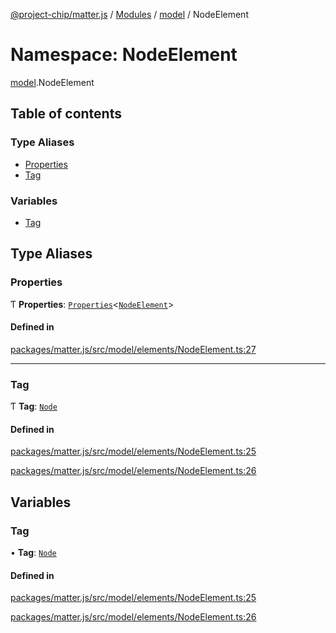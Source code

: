 [@project-chip/matter.js](../README.md) / [Modules](../modules.md) / [model](model.md) / NodeElement

# Namespace: NodeElement

[model](model.md).NodeElement

## Table of contents

### Type Aliases

- [Properties](model.NodeElement.md#properties)
- [Tag](model.NodeElement.md#tag)

### Variables

- [Tag](model.NodeElement.md#tag-1)

## Type Aliases

### Properties

Ƭ **Properties**: [`Properties`](model.BaseElement.md#properties)\<[`NodeElement`](model.md#nodeelement)\>

#### Defined in

[packages/matter.js/src/model/elements/NodeElement.ts:27](https://github.com/project-chip/matter.js/blob/904d0c9b952b91f28a21803759c5e5c66ee4d272/packages/matter.js/src/model/elements/NodeElement.ts#L27)

___

### Tag

Ƭ **Tag**: [`Node`](../enums/model.ElementTag.md#node)

#### Defined in

[packages/matter.js/src/model/elements/NodeElement.ts:25](https://github.com/project-chip/matter.js/blob/904d0c9b952b91f28a21803759c5e5c66ee4d272/packages/matter.js/src/model/elements/NodeElement.ts#L25)

[packages/matter.js/src/model/elements/NodeElement.ts:26](https://github.com/project-chip/matter.js/blob/904d0c9b952b91f28a21803759c5e5c66ee4d272/packages/matter.js/src/model/elements/NodeElement.ts#L26)

## Variables

### Tag

• **Tag**: [`Node`](../enums/model.ElementTag.md#node)

#### Defined in

[packages/matter.js/src/model/elements/NodeElement.ts:25](https://github.com/project-chip/matter.js/blob/904d0c9b952b91f28a21803759c5e5c66ee4d272/packages/matter.js/src/model/elements/NodeElement.ts#L25)

[packages/matter.js/src/model/elements/NodeElement.ts:26](https://github.com/project-chip/matter.js/blob/904d0c9b952b91f28a21803759c5e5c66ee4d272/packages/matter.js/src/model/elements/NodeElement.ts#L26)
